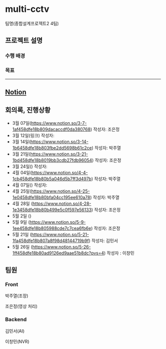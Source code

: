 # multi-cctv
팀명(종합설계프로젝트2 4팀)
## 프로젝트 설명
### 수행 배경

### 목표

-----------
## [Notion](https://www.notion.so/CCTV-1af458dfe18b80b4b78ef1e0ae57aa77)



## 회의록, 진행상황
- 3월 07일(https://www.notion.so/3-7-1af458dfe18b809dacaccdf0da380768) 작성자: 조은정
- 3월 12일(링크) 작성자: 
- 3월 14일(https://www.notion.so/3-14-1b6458dfe18b803fbe2dd5698b61c2ce) 작성자: 박주열
- 3월 21일(https://www.notion.so/3-21-1bd458dfe18b8019bb3cdb27fdb96054) 작성자: 조은정
- 3월 24일() 작성자: 
- 4월 04일(https://www.notion.so/4-4-1cb458dfe18b80b5a046d5b7ff3d497b) 작성자: 박주열
- 4월 07일() 작성자: 
- 4월 25일(https://www.notion.so/4-25-1e0458dfe18b80bfa04cc195ee610a78) 작성자: 박주열
- 4월 28일 (https://www.notion.so/4-28-1e3458dfe18b80b499e5c0f597e56133) 작성자: 조은정
- 5월 2일 ()
- 5월 9일 (https://www.notion.so/5-9-1ee458dfe18b805988cde7c7cea6fb6e) 작성자: 조은정
- 5월 21일 (https://www.notion.so/5-21-1fa458dfe18b807a8f98d48144719b9f) 작성자: 김민서
- 5월 26일 (https://www.notion.so/5-26-1ff458dfe18b80ad9126ed9aae51b8dc?pvs=4) 작성자 : 이창민
## 팀원
### Front
박주열(조장)

조은정(영상 처리)

### Backend
김민서(AI)

이창민(NVR)


